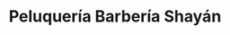 ---
title: "Peluquería Barbería Shayán"
url: /soto-del-real/peluqueria-barberia-shayan/
shop: Friseur
---